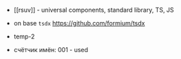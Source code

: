 * [[rsuv]] - universal components, standard library, TS, JS
* on base `tsdx` https://github.com/formium/tsdx

* temp-2
* счётчик имён: 001 - used
